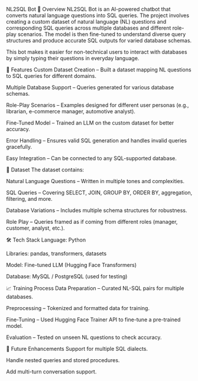 NL2SQL Bot
📌 Overview
NL2SQL Bot is an AI-powered chatbot that converts natural language questions into SQL queries. The project involves creating a custom dataset of natural language (NL) questions and corresponding SQL queries across multiple databases and different role-play scenarios. The model is then fine-tuned to understand diverse query structures and produce accurate SQL outputs for varied database schemas.

This bot makes it easier for non-technical users to interact with databases by simply typing their questions in everyday language.

🚀 Features
Custom Dataset Creation – Built a dataset mapping NL questions to SQL queries for different domains.

Multiple Database Support – Queries generated for various database schemas.

Role-Play Scenarios – Examples designed for different user personas (e.g., librarian, e-commerce manager, automotive analyst).

Fine-Tuned Model – Trained an LLM on the custom dataset for better accuracy.

Error Handling – Ensures valid SQL generation and handles invalid queries gracefully.

Easy Integration – Can be connected to any SQL-supported database.

📂 Dataset
The dataset contains:

Natural Language Questions – Written in multiple tones and complexities.

SQL Queries – Covering SELECT, JOIN, GROUP BY, ORDER BY, aggregation, filtering, and more.

Database Variations – Includes multiple schema structures for robustness.

Role Play – Queries framed as if coming from different roles (manager, customer, analyst, etc.).

🛠️ Tech Stack
Language: Python

Libraries: pandas, transformers, datasets

Model: Fine-tuned LLM (Hugging Face Transformers)

Database: MySQL / PostgreSQL (used for testing)

📈 Training Process
Data Preparation – Curated NL-SQL pairs for multiple databases.

Preprocessing – Tokenized and formatted data for training.

Fine-Tuning – Used Hugging Face Trainer API to fine-tune a pre-trained model.

Evaluation – Tested on unseen NL questions to check accuracy.

🔮 Future Enhancements
Support for multiple SQL dialects.

Handle nested queries and stored procedures.

Add multi-turn conversation support.

